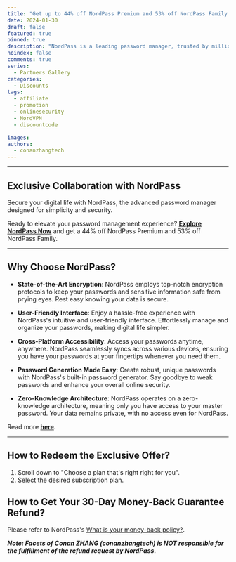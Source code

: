 ```yaml
---
title: "Get up to 44% off NordPass Premium and 53% off NordPass Family and a 30-day money-back guarantee"
date: 2024-01-30
draft: false
featured: true
pinned: true
description: "NordPass is a leading password manager, trusted by millions of individuals and businesses. Exclusive deal, up to 44% off NordPass Premium and 53% off NordPass Family, here at Facets of Conan ZHANG (conanzhangtech). Secure your confidential details in the vault now. Read more and discover NordPass Now!"
noindex: false
comments: true
series:
  - Partners Gallery
categories:
  - Discounts
tags:
  - affiliate
  - promotion
  - onlinesecurity
  - NordVPN
  - discountcode

images:
authors:
  - conanzhangtech
---
```

---

## Exclusive Collaboration with NordPass

Secure your digital life with NordPass, the advanced password manager designed for simplicity and security. 

Ready to elevate your password management experience? **[Explore NordPass Now](https://go.nordpass.io/SH6FT)** and get a 44% off NordPass Premium and 53% off NordPass Family.

---

## Why Choose NordPass?

- **State-of-the-Art Encryption**: NordPass employs top-notch encryption protocols to keep your passwords and sensitive information safe from prying eyes. Rest easy knowing your data is secure.

- **User-Friendly Interface**: Enjoy a hassle-free experience with NordPass's intuitive and user-friendly interface. Effortlessly manage and organize your passwords, making digital life simpler.

- **Cross-Platform Accessibility**: Access your passwords anytime, anywhere. NordPass seamlessly syncs across various devices, ensuring you have your passwords at your fingertips whenever you need them.

- **Password Generation Made Easy**: Create robust, unique passwords with NordPass's built-in password generator. Say goodbye to weak passwords and enhance your overall online security.

- **Zero-Knowledge Architecture**: NordPass operates on a zero-knowledge architecture, meaning only you have access to your master password. Your data remains private, with no access even for NordPass.

Read more **[here](https://go.nordpass.io/SH6FT).**

---

## How to Redeem the Exclusive Offer?

1. Scroll down to "Choose a plan that's right right for you".
2. Select the desired subscription plan.

## How to Get Your 30-Day Money-Back Guarantee Refund?

Please refer to NordPass's [What is your money-back policy?](https://support.nordpass.com/hc/en-us/articles/360002452318-What-is-your-money-back-policy).

***Note: Facets of Conan ZHANG (conanzhangtech) is NOT responsible for the fulfillment of the refund request by NordPass.***